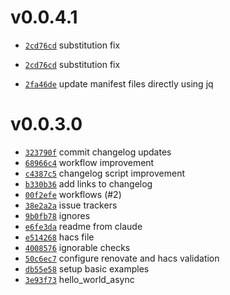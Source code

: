 # v0.0.4.1
 * [`2cd76cd`](https://github.com/lucaspopp0/ha-smart-switches-integration/commit/2cd76cd) substitution fix

 * [`2cd76cd`](https://github.com/lucaspopp0/ha-smart-switches-integration/commit/2cd76cd) substitution fix
 * [`2fa46de`](https://github.com/lucaspopp0/ha-smart-switches-integration/commit/2fa46de) update manifest files directly using jq

# v0.0.3.0
 * [`323790f`](https://github.com/lucaspopp0/ha-smart-switches-integration/commit/323790f) commit changelog updates
 * [`68966c4`](https://github.com/lucaspopp0/ha-smart-switches-integration/commit/68966c4) workflow improvement
 * [`c4387c5`](https://github.com/lucaspopp0/ha-smart-switches-integration/commit/c4387c5) changelog script improvement
 * [`b330b36`](https://github.com/lucaspopp0/ha-smart-switches-integration/commit/b330b36) add links to changelog
 * [`00f2efe`](https://github.com/lucaspopp0/ha-smart-switches-integration/commit/00f2efe) workflows (#2)
 * [`38e2a2a`](https://github.com/lucaspopp0/ha-smart-switches-integration/commit/38e2a2a) issue trackers
 * [`9b0fb78`](https://github.com/lucaspopp0/ha-smart-switches-integration/commit/9b0fb78) ignores
 * [`e6fe3da`](https://github.com/lucaspopp0/ha-smart-switches-integration/commit/e6fe3da) readme from claude
 * [`e514268`](https://github.com/lucaspopp0/ha-smart-switches-integration/commit/e514268) hacs file
 * [`4008576`](https://github.com/lucaspopp0/ha-smart-switches-integration/commit/4008576) ignorable checks
 * [`50c6ec7`](https://github.com/lucaspopp0/ha-smart-switches-integration/commit/50c6ec7) configure renovate and hacs validation
 * [`db55e58`](https://github.com/lucaspopp0/ha-smart-switches-integration/commit/db55e58) setup basic examples
 * [`3e93f73`](https://github.com/lucaspopp0/ha-smart-switches-integration/commit/3e93f73) hello_world_async
